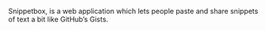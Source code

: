 Snippetbox, is a web application which lets people paste and share snippets of text a bit like GitHub’s Gists.